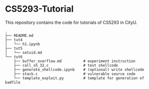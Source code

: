 # CS5293-Tutorial

This repository contains the code for tutorials of CS5293 in CityU.

```text
.
├── README.md
├── tut4
│   └── h1.ipynb
├── tut5
│   └── setuid.md
└── tut6
    ├── buffer_overflow.md          # experiment instruction
    ├── call_sh_32.c                # test shellcode
    ├── generate_shellcode.ipynb    # (optional) write shellcode
    ├── stack.c                     # vulnerable source code
    └── template_exploit.py         # template for generation of badfile
```
